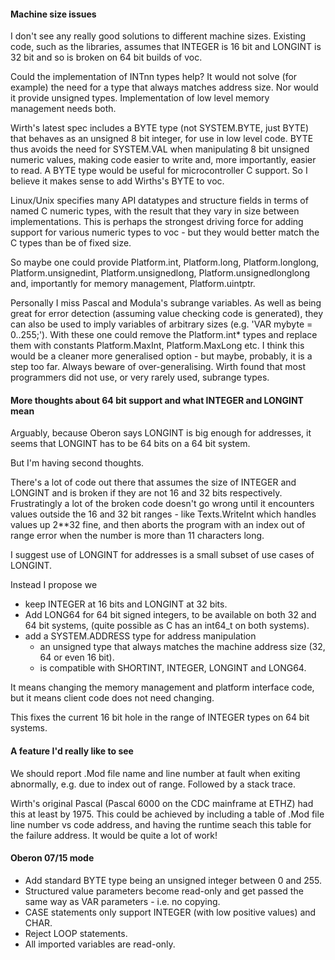 
#### Machine size issues

I don't see any really good solutions to different machine sizes. Existing code,
such as the libraries, assumes that INTEGER is 16 bit and LONGINT is 32 bit and
so is broken on 64 bit builds of voc.

Could the implementation of INTnn types help? It would not solve (for example)
the need for a type that always matches address size. Nor would it provide
unsigned types. Implementation of low level memory management needs both.

Wirth's latest spec includes a BYTE type (not SYSTEM.BYTE, just BYTE) that
behaves as an unsigned 8 bit integer, for use in low level code. BYTE thus
avoids the need for SYSTEM.VAL when manipulating 8 bit unsigned numeric values,
making code easier to write and, more importantly, easier to read. A BYTE type
would be useful for microcontroller C support. So I believe it makes sense to
add Wirths's BYTE to voc.

Linux/Unix specifies many API datatypes and structure fields in terms of named C
numeric types, with the result that they vary in size between implementations.
This is perhaps the strongest driving force for adding support for various
numeric types to voc - but they would better match the C types than be of fixed
size.

So maybe one could provide Platform.int, Platform.long, Platform.longlong,
Platform.unsignedint, Platform.unsignedlong, Platform.unsignedlonglong and,
importantly for memory management, Platform.uintptr.

Personally I miss Pascal and Modula's subrange variables. As well as being great
for error detection (assuming value checking code is generated), they can also
be used to imply variables of arbitrary sizes (e.g. 'VAR mybyte = 0..255;').
With these one could remove the Platform.int* types and replace them with
constants Platform.MaxInt, Platform.MaxLong etc. I think this would be a cleaner
more generalised option - but maybe, probably, it is a step too far. Always
beware of over-generalising. Wirth found that most programmers did not use, or
very rarely used, subrange types.

#### More thoughts about 64 bit support and what INTEGER and LONGINT mean

Arguably, because Oberon says LONGINT is big enough for addresses,
it seems that LONGINT has to be 64 bits on a 64 bit system.

But I'm having second thoughts.

There's a lot of code out there that assumes the size of INTEGER and LONGINT
and is broken if they are not 16 and 32 bits respectively. Frustratingly a
lot of the broken code doesn't go wrong until it encounters values outside the
16 and 32 bit ranges - like Texts.WriteInt which handles values up 2**32 fine,
and then aborts the program with an index out of range error when the number
is more than 11 characters long.

I suggest use of LONGINT for addresses is a small subset of use cases of LONGINT.

Instead I propose we
 - keep INTEGER at 16 bits and LONGINT at 32 bits.
 - Add LONG64 for 64 bit signed integers, to be available on both 32 and 64
   bit systems, (quite possible as C has an int64_t on both systems).
 - add a SYSTEM.ADDRESS type for address manipulation
   - an unsigned type that always matches the machine address size (32, 64 or even 16 bit).
   - is compatible with SHORTINT, INTEGER, LONGINT and LONG64.

It means changing the memory management and platform interface code, but it
means client code does not need changing.

This fixes the current 16 bit hole in the range of INTEGER types on 64 bit systems.


#### A feature I'd really like to see

We should report .Mod file name and line number at fault when exiting abnormally,
e.g. due to index out of range. Followed by a stack trace.

Wirth's original Pascal (Pascal 6000 on the CDC mainframe at ETHZ) had this at
least by 1975. This could be achieved by including a table of .Mod file line
number vs code address, and having the runtime seach this table for the failure
address. It would be quite a lot of work!

#### Oberon 07/15 mode

 - Add standard BYTE type being an unsigned integer between 0 and 255.
 - Structured value parameters become read-only and get passed the same way as
   VAR parameters - i.e. no copying.
 - CASE statements only support INTEGER (with low positive values) and CHAR.
 - Reject LOOP statements.
 - All imported variables are read-only.
